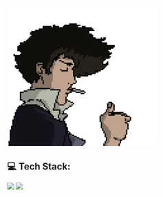 <img src="https://raw.githubusercontent.com/zevitux/zevitux/main/assets/josevictor.gif" width="350"/>

## 💻 Tech Stack:

<div align="left">
  <img src="https://img.shields.io/badge/C%23-239120?style=for-the-badge&logo=c-sharp&logoColor=white" />
  
  <img src="https://img.shields.io/badge/.NET-512BD4?style=for-the-badge&logo=dotnet&logoColor=white" />
</div>
